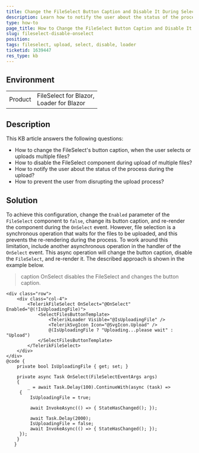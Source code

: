 ```yaml
---
title: Change the FileSelect Button Caption and Disable It During Selection
description: Learn how to notify the user about the status of the process during selection, through changing button caption and disabling the FileSelect component.
type: how-to
page_title: How to Change the FileSelect Button Caption and Disable It During Selection.
slug: fileselect-disable-onselect
position:
tags: fileselect, upload, select, disable, loader
ticketid: 1639447
res_type: kb
---
```


## Environment

<table>
    <tbody>
        <tr>
            <td>Product</td>
            <td>
                FileSelect for Blazor, <br />
                Loader for Blazor <br />
            </td>
        </tr>
    </tbody>
</table>


## Description

This KB article answers the following questions:

* How to change the FileSelect's button caption, when the user selects or uploads multiple files?
* How to disable the FileSelect component during upload of multiple files?
* How to notify the user about the status of the process during the upload?
* How to prevent the user from disrupting the upload process?

## Solution

To achieve this configuration, change the `Enabled` parameter of the `FileSelect` component to `false`, change its button caption, and re-render the component during the `OnSelect` event. However, file selection is a synchronous operation that waits for the files to be uploaded, and this prevents the re-rendering during the process. To work around this limitation, include another asynchronous operation in the handler of the `OnSelect` event. This async operation will change the button caption, disable the `FileSelect`, and re-render it. The described approach is shown in the example below.

>caption OnSelect disables the FileSelect and changes the button caption.

```CSHTML
<div class="row">
    <div class="col-4">
        <TelerikFileSelect OnSelect="@OnSelect" Enabled="@(!IsUploadingFile)">
            <SelectFilesButtonTemplate>
                <TelerikLoader Visible="@IsUploadingFile" />
                <TelerikSvgIcon Icon="@SvgIcon.Upload" />
                @(IsUploadingFile ? "Uploading...please wait" : "Upload")
            </SelectFilesButtonTemplate>
        </TelerikFileSelect>
    </div>
</div>
@code {
    private bool IsUploadingFile { get; set; }

    private async Task OnSelect(FileSelectEventArgs args)
    {
        _ = await Task.Delay(100).ContinueWith(async (task) =>
     {
         IsUploadingFile = true;

         await InvokeAsync(() => { StateHasChanged(); });
      
         await Task.Delay(2000);
         IsUploadingFile = false;
         await InvokeAsync(() => { StateHasChanged(); });
     });
    }
   }
````